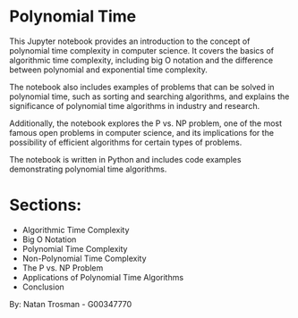 # Polynomial Time 
This Jupyter notebook provides an introduction to the concept of polynomial time complexity in computer science. It covers the basics of algorithmic time complexity, including big O notation and the difference between polynomial and exponential time complexity.

The notebook also includes examples of problems that can be solved in polynomial time, such as sorting and searching algorithms, and explains the significance of polynomial time algorithms in industry and research.

Additionally, the notebook explores the P vs. NP problem, one of the most famous open problems in computer science, and its implications for the possibility of efficient algorithms for certain types of problems.

The notebook is written in Python and includes code examples demonstrating polynomial time algorithms.

# Sections:
- Algorithmic Time Complexity
- Big O Notation
- Polynomial Time Complexity
- Non-Polynomial Time Complexity
- The P vs. NP Problem
- Applications of Polynomial Time Algorithms
- Conclusion

By: Natan Trosman - G00347770
